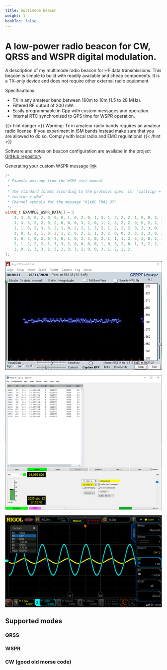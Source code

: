 ```yaml
---
title: multimode beacon
weight: 1
bookToc: false
---
```


# A low-power radio beacon for CW, QRSS and WSPR digital modulation.

A description of my multimode radio beacon for HF data transmissions. This beacon is simple to build with readily available and cheap components. It is a TX-only device and does not require other external radio equipment.

Specifications:
* TX in any amateur band between 160m to 10m (1.5 to 28 MHz).
* Filtered RF output of 200 mW.
* Easily programmable in Cpp with custom messages and operation.
* Internal RTC synchronized to GPS time for WSPR operation.


{{< hint danger >}}
Warning: Tx in amateur radio bands requires an amateur radio license. If you experiment in ISM bands instead make sure that you are allowed to do so. Comply with local radio and EMC regulations!
{{< /hint >}}



Software and notes on beacon configuration are availabe in the project [GitHub repository](https://github.com/jaesparza/radio-beacon).

Generating your custom WSPR message [link](https://github.com/jaesparza/radio-beacon/tree/main/sw/beacon#configure-your-won-wspr-frame)

```C
/*
 * Example message from the WSPR user manual
 *
 * The standard format according to the protocol spec. is: "callsign + 4-digit
 * locator + dBm"
 * Channel symbols for the message "K1ABC FN42 37"
 */
uint8_t EXAMPLE_WSPR_DATA[] = {
    3, 3, 0, 0, 2, 0, 0, 0, 1, 0, 2, 0, 1, 3, 1, 2, 2, 2, 1, 0, 0, 3, 2, 3,
    1, 3, 3, 2, 2, 0, 2, 0, 0, 0, 3, 2, 0, 1, 2, 3, 2, 2, 0, 0, 2, 2, 3, 2,
    1, 1, 0, 2, 3, 3, 2, 1, 0, 2, 2, 1, 3, 2, 1, 2, 2, 2, 0, 3, 3, 0, 3, 0,
    3, 0, 1, 2, 1, 0, 2, 1, 2, 0, 3, 2, 1, 3, 2, 0, 0, 3, 3, 2, 3, 0, 3, 2,
    2, 0, 3, 0, 2, 0, 2, 0, 1, 0, 2, 3, 0, 2, 1, 1, 1, 2, 3, 3, 0, 2, 3, 1,
    2, 1, 2, 2, 2, 1, 3, 3, 2, 0, 0, 0, 0, 1, 0, 3, 2, 0, 1, 3, 2, 2, 2, 2,
    2, 0, 2, 3, 3, 2, 3, 2, 3, 3, 2, 0, 0, 3, 1, 2, 2, 2,
};
```


![Test transmission of a WSPR frame](https://raw.githubusercontent.com/jaesparza/radio-beacon/main/doc/images/WSPR.PNG)

![Decoding the test transmission](https://raw.githubusercontent.com/jaesparza/radio-beacon/main/doc/images/rxWSJT-X.PNG)

![](https://raw.githubusercontent.com/jaesparza/radio-beacon/main/doc/images/amplifierOut.png)

## Supported modes

### QRSS
### WSPR
### CW (good old morse code)

## 